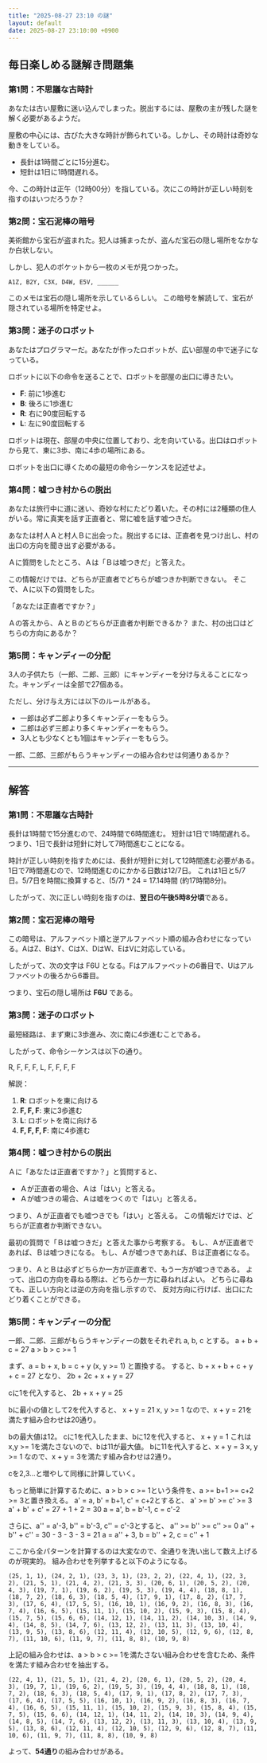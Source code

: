 ```yaml
---
title: "2025-08-27 23:10 の謎"
layout: default
date: 2025-08-27 23:10:00 +0900
---
```

## 毎日楽しめる謎解き問題集

### 第1問：不思議な古時計

あなたは古い屋敷に迷い込んでしまった。脱出するには、屋敷の主が残した謎を解く必要があるようだ。

屋敷の中心には、古びた大きな時計が飾られている。しかし、その時計は奇妙な動きをしている。

*   長針は1時間ごとに15分進む。
*   短針は1日に1時間遅れる。

今、この時計は正午（12時00分）を指している。次にこの時計が正しい時刻を指すのはいつだろうか？

### 第2問：宝石泥棒の暗号

美術館から宝石が盗まれた。犯人は捕まったが、盗んだ宝石の隠し場所をなかなか白状しない。

しかし、犯人のポケットから一枚のメモが見つかった。

```
A1Z, B2Y, C3X, D4W, E5V, ______
```

このメモは宝石の隠し場所を示しているらしい。
この暗号を解読して、宝石が隠されている場所を特定せよ。

### 第3問：迷子のロボット

あなたはプログラマーだ。あなたが作ったロボットが、広い部屋の中で迷子になっている。

ロボットに以下の命令を送ることで、ロボットを部屋の出口に導きたい。

*   **F**: 前に1歩進む
*   **B**: 後ろに1歩進む
*   **R**: 右に90度回転する
*   **L**: 左に90度回転する

ロボットは現在、部屋の中央に位置しており、北を向いている。出口はロボットから見て、東に3歩、南に4歩の場所にある。

ロボットを出口に導くための最短の命令シーケンスを記述せよ。

### 第4問：嘘つき村からの脱出

あなたは旅行中に道に迷い、奇妙な村にたどり着いた。その村には2種類の住人がいる。常に真実を話す正直者と、常に嘘を話す嘘つきだ。

あなたは村人Ａと村人Ｂに出会った。脱出するには、正直者を見つけ出し、村の出口の方向を聞き出す必要がある。

Ａに質問をしたところ、Ａは「Ｂは嘘つきだ」と答えた。

この情報だけでは、どちらが正直者でどちらが嘘つきか判断できない。
そこで、Ａに以下の質問をした。

「あなたは正直者ですか？」

Ａの答えから、ＡとＢのどちらが正直者か判断できるか？
また、村の出口はどちらの方向にあるか？

### 第5問：キャンディーの分配

3人の子供たち（一郎、二郎、三郎）にキャンディーを分け与えることになった。キャンディーは全部で27個ある。

ただし、分け与え方には以下のルールがある。

*   一郎は必ず二郎より多くキャンディーをもらう。
*   二郎は必ず三郎より多くキャンディーをもらう。
*   3人とも少なくとも1個はキャンディーをもらう。

一郎、二郎、三郎がもらうキャンディーの組み合わせは何通りあるか？

---

## 解答

### 第1問：不思議な古時計

長針は1時間で15分進むので、24時間で6時間進む。
短針は1日で1時間遅れる。
つまり、1日で長針は短針に対して7時間進むことになる。

時計が正しい時刻を指すためには、長針が短針に対して12時間進む必要がある。
1日で7時間進むので、12時間進むのにかかる日数は12/7日。
これは1日と5/7日。5/7日を時間に換算すると、(5/7) * 24 = 17.14時間 (約17時間8分)。

したがって、次に正しい時刻を指すのは、**翌日の午後5時8分頃**である。

### 第2問：宝石泥棒の暗号

この暗号は、アルファベット順と逆アルファベット順の組み合わせになっている。AはZ、BはY、CはX、DはW、EはVに対応している。

したがって、次の文字は F6U となる。Fはアルファベットの6番目で、Uはアルファベットの後ろから6番目。

つまり、宝石の隠し場所は **F6U** である。

### 第3問：迷子のロボット

最短経路は、まず東に3歩進み、次に南に4歩進むことである。

したがって、命令シーケンスは以下の通り。

R, F, F, F, L, F, F, F, F

解説：

1.  **R**: ロボットを東に向ける
2.  **F, F, F**: 東に3歩進む
3.  **L**: ロボットを南に向ける
4.  **F, F, F, F**: 南に4歩進む

### 第4問：嘘つき村からの脱出

Ａに「あなたは正直者ですか？」と質問すると、

*   Ａが正直者の場合、Ａは「はい」と答える。
*   Ａが嘘つきの場合、Ａは嘘をつくので「はい」と答える。

つまり、Ａが正直者でも嘘つきでも「はい」と答える。
この情報だけでは、どちらが正直者か判断できない。

最初の質問で「Ｂは嘘つきだ」と答えた事から考察する。
もし、Ａが正直者であれば、Ｂは嘘つきになる。
もし、Ａが嘘つきであれば、Ｂは正直者になる。

つまり、ＡとＢは必ずどちらか一方が正直者で、もう一方が嘘つきである。
よって、出口の方向を尋ねる際は、どちらか一方に尋ねればよい。
どちらに尋ねても、正しい方向とは逆の方向を指し示すので、
反対方向に行けば、出口にたどり着くことができる。

### 第5問：キャンディーの分配

一郎、二郎、三郎がもらうキャンディーの数をそれぞれ a, b, c とする。
a + b + c = 27
a > b > c >= 1

まず、a = b + x, b = c + y (x, y >= 1) と置換する。
すると、b + x + b + c + y + c = 27 となり、
2b + 2c + x + y = 27

cに1を代入すると、
2b + x + y = 25

bに最小の値として2を代入すると、
x + y = 21
x, y >= 1 なので、x + y = 21を満たす組み合わせは20通り。

bの最大値は12。
cに1を代入したまま、bに12を代入すると、
x + y = 1
これはx,y >= 1を満たさないので、bは11が最大値。
bに11を代入すると、x + y = 3
x, y >= 1 なので、x + y = 3を満たす組み合わせは2通り。

cを2,3...と増やして同様に計算していく。

もっと簡単に計算するために、a > b > c >= 1という条件を、a >= b+1 >= c+2 >= 3と置き換える。
a' = a, b' = b+1, c' = c+2とすると、
a' >= b' >= c' >= 3
a' + b' + c' = 27 + 1 + 2 = 30
a = a', b = b'-1, c = c'-2

さらに、a'' = a'-3, b'' = b'-3, c'' = c'-3とすると、
a'' >= b'' >= c'' >= 0
a'' + b'' + c'' = 30 - 3 - 3 - 3 = 21
a = a'' + 3, b = b'' + 2, c = c'' + 1

ここから全パターンを計算するのは大変なので、全通りを洗い出して数え上げるのが現実的。
組み合わせを列挙すると以下のようになる。
```
(25, 1, 1), (24, 2, 1), (23, 3, 1), (23, 2, 2), (22, 4, 1), (22, 3, 2), (21, 5, 1), (21, 4, 2), (21, 3, 3), (20, 6, 1), (20, 5, 2), (20, 4, 3), (19, 7, 1), (19, 6, 2), (19, 5, 3), (19, 4, 4), (18, 8, 1), (18, 7, 2), (18, 6, 3), (18, 5, 4), (17, 9, 1), (17, 8, 2), (17, 7, 3), (17, 6, 4), (17, 5, 5), (16, 10, 1), (16, 9, 2), (16, 8, 3), (16, 7, 4), (16, 6, 5), (15, 11, 1), (15, 10, 2), (15, 9, 3), (15, 8, 4), (15, 7, 5), (15, 6, 6), (14, 12, 1), (14, 11, 2), (14, 10, 3), (14, 9, 4), (14, 8, 5), (14, 7, 6), (13, 12, 2), (13, 11, 3), (13, 10, 4), (13, 9, 5), (13, 8, 6), (12, 11, 4), (12, 10, 5), (12, 9, 6), (12, 8, 7), (11, 10, 6), (11, 9, 7), (11, 8, 8), (10, 9, 8)
```
上記の組み合わせは、a > b > c >= 1を満たさない組み合わせを含むため、条件を満たす組み合わせを抽出する。
```
(22, 4, 1), (21, 5, 1), (21, 4, 2), (20, 6, 1), (20, 5, 2), (20, 4, 3), (19, 7, 1), (19, 6, 2), (19, 5, 3), (19, 4, 4), (18, 8, 1), (18, 7, 2), (18, 6, 3), (18, 5, 4), (17, 9, 1), (17, 8, 2), (17, 7, 3), (17, 6, 4), (17, 5, 5), (16, 10, 1), (16, 9, 2), (16, 8, 3), (16, 7, 4), (16, 6, 5), (15, 11, 1), (15, 10, 2), (15, 9, 3), (15, 8, 4), (15, 7, 5), (15, 6, 6), (14, 12, 1), (14, 11, 2), (14, 10, 3), (14, 9, 4), (14, 8, 5), (14, 7, 6), (13, 12, 2), (13, 11, 3), (13, 10, 4), (13, 9, 5), (13, 8, 6), (12, 11, 4), (12, 10, 5), (12, 9, 6), (12, 8, 7), (11, 10, 6), (11, 9, 7), (11, 8, 8), (10, 9, 8)
```

よって、**54通り**の組み合わせがある。
